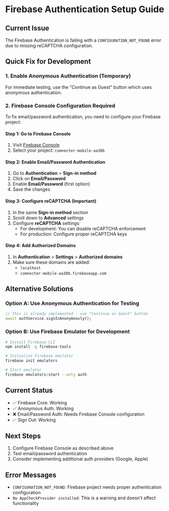 # Firebase Authentication Setup Guide

## Current Issue
The Firebase Authentication is failing with a `CONFIGURATION_NOT_FOUND` error due to missing reCAPTCHA configuration.

## Quick Fix for Development

### 1. Enable Anonymous Authentication (Temporary)
For immediate testing, use the "Continue as Guest" button which uses anonymous authentication.

### 2. Firebase Console Configuration Required

To fix email/password authentication, you need to configure your Firebase project:

#### Step 1: Go to Firebase Console
1. Visit [Firebase Console](https://console.firebase.google.com/)
2. Select your project: `comnecter-mobile-aa30b`

#### Step 2: Enable Email/Password Authentication
1. Go to **Authentication** > **Sign-in method**
2. Click on **Email/Password**
3. Enable **Email/Password** (first option)
4. Save the changes

#### Step 3: Configure reCAPTCHA (Important)
1. In the same **Sign-in method** section
2. Scroll down to **Advanced** settings
3. Configure **reCAPTCHA** settings:
   - For development: You can disable reCAPTCHA enforcement
   - For production: Configure proper reCAPTCHA keys

#### Step 4: Add Authorized Domains
1. In **Authentication** > **Settings** > **Authorized domains**
2. Make sure these domains are added:
   - `localhost`
   - `comnecter-mobile-aa30b.firebaseapp.com`

## Alternative Solutions

### Option A: Use Anonymous Authentication for Testing
```dart
// This is already implemented - use "Continue as Guest" button
await authService.signInAnonymously();
```

### Option B: Use Firebase Emulator for Development
```bash
# Install Firebase CLI
npm install -g firebase-tools

# Initialize Firebase emulator
firebase init emulators

# Start emulator
firebase emulators:start --only auth
```

## Current Status
- ✅ Firebase Core: Working
- ✅ Anonymous Auth: Working
- ❌ Email/Password Auth: Needs Firebase Console configuration
- ✅ Sign Out: Working

## Next Steps
1. Configure Firebase Console as described above
2. Test email/password authentication
3. Consider implementing additional auth providers (Google, Apple)

## Error Messages
- `CONFIGURATION_NOT_FOUND`: Firebase project needs proper authentication configuration
- `No AppCheckProvider installed`: This is a warning and doesn't affect functionality
